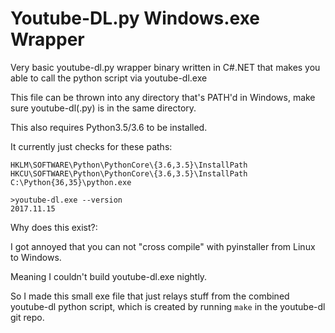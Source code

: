 # Youtube-DL.py Windows.exe Wrapper

Very basic youtube-dl.py wrapper binary written in C#.NET that makes you able to call the python script via youtube-dl.exe

This file can be thrown into any directory that's PATH'd in Windows, make sure youtube-dl(.py) is in the same directory.

This also requires Python3.5/3.6 to be installed.


It currently just checks for these paths:
```
HKLM\SOFTWARE\Python\PythonCore\{3.6,3.5}\InstallPath
HKCU\SOFTWARE\Python\PythonCore\{3.6,3.5}\InstallPath
C:\Python{36,35}\python.exe
```
```
>youtube-dl.exe --version
2017.11.15
```

Why does this exist?:

I got annoyed that you can not "cross compile" with pyinstaller from Linux to Windows.

Meaning I couldn't build youtube-dl.exe nightly.

So I made this small exe file that just relays stuff from the combined youtube-dl python script,
which is created by running `make` in the youtube-dl git repo.
